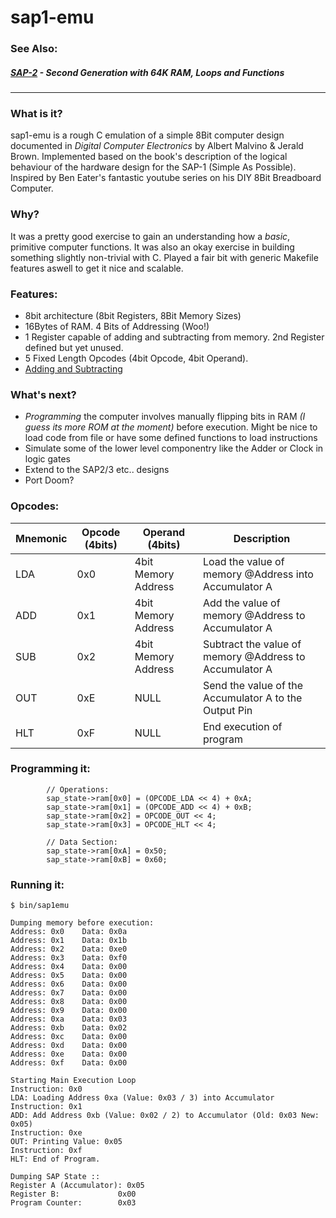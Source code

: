 # sap1-emu

### See Also:
##### [SAP-2](./sap2/README.md) - Second Generation with 64K RAM, Loops and Functions
---
### What is it?
sap1-emu is a rough C emulation of a simple 8Bit computer design documented in *Digital Computer Electronics* by Albert Malvino & Jerald Brown. Implemented based on the book's description of the logical behaviour of the hardware design for the SAP-1 (Simple As Possible). Inspired by Ben Eater's fantastic youtube series on his DIY 8Bit Breadboard Computer.

### Why?
It was a pretty good exercise to gain an understanding how a *basic*, primitive computer functions. It was also an okay exercise in building something slightly non-trivial with C. Played a fair bit with generic Makefile features aswell to get it nice and scalable.

### Features:
+ 8bit architecture (8bit Registers, 8Bit Memory Sizes)
+ 16Bytes of RAM. 4 Bits of Addressing (Woo!)
+ 1 Register capable of adding and subtracting from memory. 2nd Register defined but yet unused.
+ 5 Fixed Length Opcodes (4bit Opcode, 4bit Operand). 
+ [Adding and Subtracting](https://www.youtube.com/watch?v=eSBybJGZoCU)

### What's next?
+ *Programming* the computer involves manually flipping bits in RAM *(I guess its more ROM at the moment)* before execution. Might be nice to load code from file or have some defined functions to load instructions
+ Simulate some of the lower level componentry like the Adder or Clock in logic gates
+ Extend to the SAP2/3 etc.. designs 
+ Port Doom?

### Opcodes:

Mnemonic        | Opcode (4bits)   | Operand (4bits)  | Description
--- | --- | --- | ----
LDA             | 0x0              | 4bit Memory Address | Load the value of memory @Address into Accumulator A
ADD             | 0x1              | 4bit Memory Address | Add the value of memory @Address to Accumulator A
SUB             | 0x2              | 4bit Memory Address | Subtract the value of memory @Address to Accumulator A
OUT             | 0xE              | NULL | Send the value of the Accumulator A to the Output Pin
HLT             | 0xF              | NULL | End execution of program

### Programming it:
```
        // Operations:
        sap_state->ram[0x0] = (OPCODE_LDA << 4) + 0xA;
        sap_state->ram[0x1] = (OPCODE_ADD << 4) + 0xB;
        sap_state->ram[0x2] = OPCODE_OUT << 4;
        sap_state->ram[0x3] = OPCODE_HLT << 4;

        // Data Section:
        sap_state->ram[0xA] = 0x50;
        sap_state->ram[0xB] = 0x60;
```

### Running it:
```
$ bin/sap1emu 

Dumping memory before execution:
Address: 0x0    Data: 0x0a
Address: 0x1    Data: 0x1b
Address: 0x2    Data: 0xe0
Address: 0x3    Data: 0xf0
Address: 0x4    Data: 0x00
Address: 0x5    Data: 0x00
Address: 0x6    Data: 0x00
Address: 0x7    Data: 0x00
Address: 0x8    Data: 0x00
Address: 0x9    Data: 0x00
Address: 0xa    Data: 0x03
Address: 0xb    Data: 0x02
Address: 0xc    Data: 0x00
Address: 0xd    Data: 0x00
Address: 0xe    Data: 0x00
Address: 0xf    Data: 0x00

Starting Main Execution Loop
Instruction: 0x0
LDA: Loading Address 0xa (Value: 0x03 / 3) into Accumulator
Instruction: 0x1
ADD: Add Address 0xb (Value: 0x02 / 2) to Accumulator (Old: 0x03 New: 0x05)
Instruction: 0xe
OUT: Printing Value: 0x05
Instruction: 0xf
HLT: End of Program.

Dumping SAP State ::
Register A (Accumulator): 0x05
Register B:             0x00
Program Counter:        0x03
```

